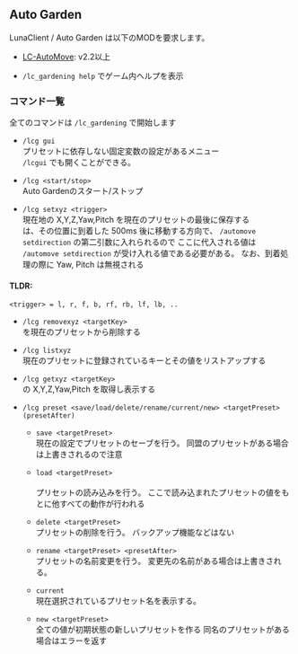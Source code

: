 ## Auto Garden
LunaClient / Auto Garden は以下のMODを要求します。
- [LC-AutoMove](https://github.com/luna724/LC-AutoMove/releases): v2.2以上

- `/lc_gardening help` でゲーム内ヘルプを表示

### コマンド一覧
全てのコマンドは `/lc_gardening` で開始します <br>

- `/lcg gui` <br>
プリセットに依存しない固定変数の設定があるメニュー <br>
`/lcgui` でも開くことができる。

- `/lcg <start/stop>` <br>
Auto Gardenのスタート/ストップ <br>

- `/lcg setxyz <trigger>` <br>
現在地の X,Y,Z,Yaw,Pitch を現在のプリセットの最後に保存する <br>
<trigger>は、その位置に到着した 500ms 後に移動する方向で、
`/automove setdirection` の第二引数に入れられるので
ここに代入される値は `/automove setdirection` が受け入れる値である必要がある。
なお、到着処理の際に Yaw, Pitch は無視される

#### TLDR:
```plaintext
<trigger> = l, r, f, b, rf, rb, lf, lb, ..
```

- `/lcg removexyz <targetKey>` <br>
<targetKe>を現在のプリセットから削除する <br>

- `/lcg listxyz` <br>
現在のプリセットに登録されているキーとその値をリストアップする <br>

- `/lcg getxyz <targetKey>` <br>
<targetKey>の X,Y,Z,Yaw,Pitch を取得し表示する <br>

- `/lcg preset <save/load/delete/rename/current/new> <targetPreset> (presetAfter)` <br>
  - `save <targetPreset>` <br>
  現在の設定でプリセットのセーブを行う。
  同盟のプリセットがある場合は上書きされるので注意

  - `load <targetPreset>` <br>  
  プリセットの読み込みを行う。
  ここで読み込まれたプリセットの値をもとに他すべての動作が行われる

  - `delete <targetPreset>` <br>
  プリセットの削除を行う。
  バックアップ機能などはない

  - `rename <targetPreset> <presetAfter>` <br>
  プリセットの名前変更を行う。
  変更先の名前がある場合は上書きされる。

  - `current` <br>
  現在選択されているプリセット名を表示する。

  - `new <targetPreset>` <br>
  全ての値が初期状態の新しいプリセットを作る
  同名のプリセットがある場合はエラーを返す